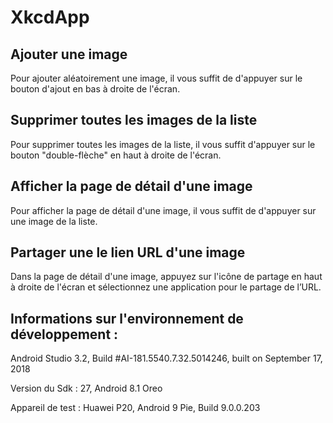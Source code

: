 # XkcdApp

## Ajouter une image
Pour ajouter aléatoirement une image, il vous suffit de d'appuyer sur le bouton d'ajout en bas à droite de l'écran.

## Supprimer toutes les images de la liste
Pour supprimer toutes les images de la liste, il vous suffit d'appuyer sur le bouton "double-flèche" en haut à droite de l'écran.

## Afficher la page de détail d'une image
Pour afficher la page de détail d'une image, il vous suffit de d'appuyer sur une image de la liste.

## Partager une le lien URL d'une image
Dans la page de détail d'une image, appuyez sur l'icône de partage en haut à droite de l'écran et sélectionnez une application pour le partage de l’URL.

## Informations sur l'environnement de développement :

Android Studio 3.2, Build #AI-181.5540.7.32.5014246, built on September 17, 2018  

Version du Sdk : 27, Android 8.1 Oreo

Appareil de test : Huawei P20, Android 9 Pie, Build 9.0.0.203
